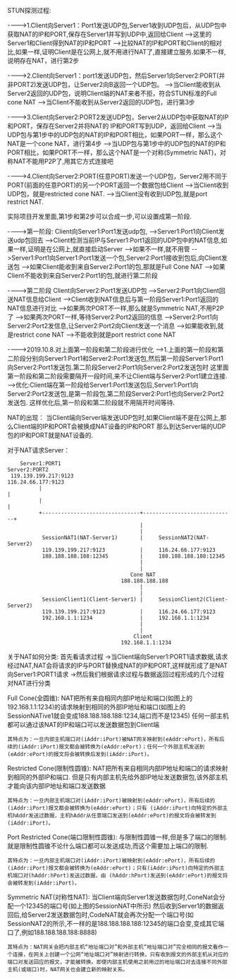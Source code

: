 
STUN探测过程:

---->1.Client向Server1：Port1发送UDP包,Server1收到UDP包后，从UDP包中获取NAT的IP和PORT,保存在Server1并写到UDP中,返回给Client
    -->这里的Server1和Client得到NAT的IP和PORT
    -->比较NAT的IP和PORT和Client的相对比,如果一样,证明Client是在公网上,就不用进行NAT了,直接建立服务.如果不一样,说明存在NAT，进行第2步

---->2.Client向Server1：port1发送UDP包，然后Server1向Server2:PORT(并非PORT2)发送UDP包，让Server2向B返回一个UDP包。
    -->当Client能收到从Server2返回的UDP包，说明Client端的NAT来者不拒，符合STUN标准的Full cone NAT
    -->当Client不能收到从Server2返回的UDP包，进行第3步

---->3.Client向Server2:PORT2发送UDP包，Server2从UDP包中获取NAT的IP和PORT，保存在Server2并将NAT的 IP和PORT写到UDP，返回给Client
    -->当UDP包与第1步中的UDP包的NAT的IP和PORT相比，如果PORT一样，那么这个NAT是一个cone NAT，进行第4步
    -->当UDP包与第1步中的UDP包的NAT的IP和PORT相比，如果PORT不一样，那么这个NAT是一个对称(Symmetric NAT)，对称NAT不能用P2P了,用其它方式连接吧
   
---->4.Client向Server2:PORT(任意PORT)发送一个UDP包，Server2用不同于PORT(前面的任意PORT)的另一个PORT返回一个数据包给Client
    -->当Client收到UDP包，就是restricted cone NAT.
    -->当Client没有收到UDP包,就是port restrict NAT.


实际项目开发里面,第1步和第2步可以合成一步,可以设置成第一阶段.

---->第一阶段:
    Client向Server1:Port1发送udp包,
        -->Server1:Port1向Client发送udp包回去
            -->Client检测当前IP与Server1:Port1返回的UDP包中的NAT信息,如果一样,证明是在公网上,就直接启动Server
            -->如果不一样,就不用管
        -->Server1:Port1向Server1:Port1发送一个包,Server2:Port1接收到包后,向Client发送包
            -->如果Client能收到来自Server2:Port1的包,那就是Full Cone NAT
            -->如果Client不能收到来自Server2:Port1的包,就进行第二阶段
     
---->第二阶段
    Client向Server2:Port1发送UDP包
        -->Server2:Port1向Client回送NAT信息给Client
            -->Client收到NAT信息后与第一阶段Server1:Port1返回的NAT信息进行对比
                -->如果两次PORT不一样,那么就是Symmetric NAT,不用P2P了
                -->如果两次PORT一样,等待Server2:Port2返回的信息
        -->Server2:Port1向Server2:Port2发信息,让Server2:Port2向Client发送一个消息
            -->如果能收到,就是restrict cone NAT
            -->不能收到就是port restrict cone NAT

---->2019.10.8.对上面第一阶段和第二阶段进行优化
    -->1.上面的第一阶段和第二阶段分别向Server1:Port1和Server2:Port1发送包,然后第一阶段Server1:Port1向Server2:Port1发送包.第二阶段Server2:Port1向Server2:Port2发送包时
        这里面第一阶段和第二阶段需要隔开一段时间,来不让Client端与Server2:Port1建立连接.
        -->优化:Client端在第一阶段给Server1:Port1发送包后,Server1:Port1向Server2:Port2发送包,是第一阶段包,第二阶段Server2:Port1也向Server2:Port2发送包.
           这样优化后,第一阶段和第二阶段就不用隔开时间等待.

NAT的出现：
    当Client端向Server端发送UDP包时,如果Client端不是在公网上,那么Client端的IP和PORT会被换成NAT设备的IP和PORT
    那么到达Server端的UDP包的IP和PORT就是NAT设备的.
    
对于NAT请求Server：

        Server1:PORT1                                               Server2:PORT2
     119.139.199.217:9123                                         116.24.66.177:9123
              |                                                             |        
              |                                                             |
              +-------------------------------+-----------------------------+      
                                              |  
                                              |     
               SessionNAT1(NAT-Server1)       |     SessionNAT2(NAT-Server2)
               119.139.199.217:9123           |     116.24.66.177:9123
               188.188.188.188:12345          |     188.188.188.188:12345
                                              |     
                                              |
                                           Cone NAT     
                                        188.188.188.188
                                              |  
                                              |     
               SessionClient1(Client-Server1) |     SessionClient2(Client-Server2)
               119.139.199.217:9123           |     116.24.66.177:9123
               192.168.1.1:1234               |     192.168.1.1:1234
                                              |     
                                              |
                                            Client
                                        192.168.1.1:1234


关于NAT如何分类:
    首先看请求过程
    ->当Client端向Server1:PORT1请求数据,请求经过NAT,NAT会将请求的IP与PORT替换成NAT的IP和PORT,这样就形成了是NAT向Server1:PORT1请求
    ->然后我们根据请求过程与数据返回过程形成的几个过程对NAT进行分类
    
Full Cone(全圆锥):
    NAT把所有来自相同内部IP地址和端口(如图上的192.168.1.1:1234)的请求映射到相同的外部IP地址和端口(如图上的SessionNATive1就会变成188.188.188.188:1234,端口而不是12345)
    任何一部主机都可以通过该NAT的IP和端口可以发送数据包到Client端
    
    其特点为：一旦内部主机端口对(iAddr:iPort)被NAT网关映射到(eAddr:ePort)，所有后续的(iAddr:iPort)报文都会被转换为(eAddr:ePort)；任何一个外部主机发送到(eAddr:ePort)的报文将会被转换后发到(iAddr:iPort)。
    
Restricted Cone(限制性圆锥):
    NAT把所有来自相同内部IP地址和端口的请求映射到相同的外部IP和端口.
    但是只有内部主机先给外部IP地址发送数据包,该外部主机才能向该内部IP地址和端口发送数据
    
    其特点为：一旦内部主机端口对(iAddr:iPort)被映射到(eAddr:ePort)，所有后续的(iAddr:iPort)报文都会被转换为(eAddr:ePort)；只有 (iAddr:iPort)向特定的外部主机hAddr发送过数据，主机hAddr从任意端口发送到(eAddr:ePort)的报文将会被转发到(iAddr:iPort)。
    
Port Restricted Cone(端口限制性圆锥):
    与限制性圆锥一样,但是多了端口的限制.就是限制性圆锥不论什么端口都可以发送成功,而这个需要加上端口的限制.
    
    其特点为：一旦内部主机端口对(iAddr:iPort)被映射到(eAddr:ePort)，所有后续的(iAddr:iPort)报文都会被转换为(eAddr:ePort)；只有(iAddr:iPort)向特定的外部主机端口对(hAddr:hPort)发送过数据，由 (hAddr:hPort)发送到(eAddr:ePort)的报文将会被转发到(iAddr:iPort)。

Symmetric NAT(对称性NAT):
    当Client端向Server1发送数据包时,ConeNat会分配一个12345的端口号(如上图的SessionNAT中所示)
    然后收到Server1的数据返回后,给Server2发送数据包时,CodeNAT就会再次分配一个端口号(如SessionNAT2的所示,不一样的是188.188.188.188:12345的端口会变,变成其它端口了,例如188.188.188.188:8888)

    其特点为：NAT网关会把内部主机“地址端口对”和外部主机“地址端口对”完全相同的报文看作一个连接，在网关上创建一个公网“地址端口对”映射进行转换，只有收到报文的外部主机从对应的端口对发送回应的报文，才能被转换。即使内部主机使用之前用过的地址端口对去连接不同外部主机(或端口)时，NAT网关也会建立新的映射关系。
